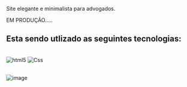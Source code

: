 Site elegante e minimalista para advogados.

EM PRODUÇÃO.....

## Esta sendo utlizado as seguintes  tecnologias:

<div style ="display: inline_block"><br/>
<img align="center" alt="html5" src="https://img.shields.io/badge/HTML5-E34F26?style=for-the-badge&logo=html5&logoColor=white" />
<img align="center" alt="Css" src="https://img.shields.io/badge/CSS3-1572B6?style=for-the-badge&logo=css3&logoColor=white" />
<br/>
<br/>
 
![image](https://github.com/user-attachments/assets/529773b9-b8f8-4e60-91be-811a7738397e)

